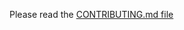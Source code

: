 Please read the [CONTRIBUTING.md file](https://github.com/Aif4thah/Dojo-101/blob/main/CONTRIBUTING.md)